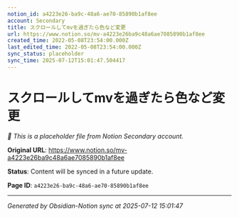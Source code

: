 ```yaml
---
notion_id: a4223e26-ba9c-48a6-ae70-85890b1af8ee
account: Secondary
title: スクロールしてmvを過ぎたら色など変更
url: https://www.notion.so/mv-a4223e26ba9c48a6ae7085890b1af8ee
created_time: 2022-05-08T23:54:00.000Z
last_edited_time: 2022-05-08T23:54:00.000Z
sync_status: placeholder
sync_time: 2025-07-12T15:01:47.504417
---
```


# スクロールしてmvを過ぎたら色など変更

*🔄 This is a placeholder file from Notion Secondary account.*

**Original URL**: https://www.notion.so/mv-a4223e26ba9c48a6ae7085890b1af8ee

**Status**: Content will be synced in a future update.

**Page ID**: `a4223e26-ba9c-48a6-ae70-85890b1af8ee`

---

*Generated by Obsidian-Notion sync at 2025-07-12 15:01:47*
